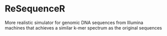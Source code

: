 # ReSequenceR
More realistic simulator for genomic DNA sequences from Illumina machines that achieves a similar k-mer spectrum as the original sequences

